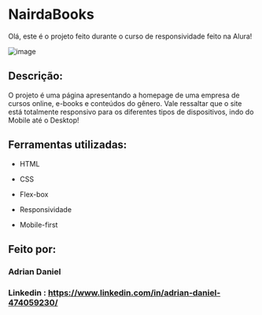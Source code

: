 # NairdaBooks
Olá, este é o projeto feito durante o curso de responsividade feito na Alura!

![image](https://github.com/user-attachments/assets/4c4fcd06-2af8-4d8d-9dc9-5c8095ec94d0)
## Descrição:
O projeto é uma página apresentando a homepage de uma empresa de cursos online, e-books e conteúdos do gênero. Vale ressaltar que o site está totalmente responsivo para os diferentes tipos de dispositivos, indo do Mobile até o Desktop!

## Ferramentas utilizadas:

* HTML

* CSS

* Flex-box

* Responsividade

* Mobile-first

## Feito por:
### Adrian Daniel
### Linkedin : https://www.linkedin.com/in/adrian-daniel-474059230/
